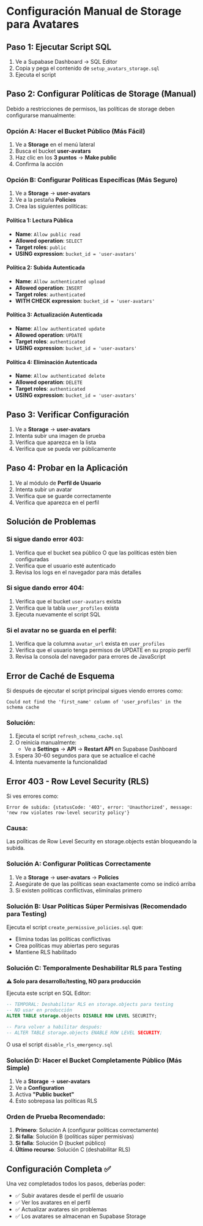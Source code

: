 # Configuración Manual de Storage para Avatares

## Paso 1: Ejecutar Script SQL
1. Ve a Supabase Dashboard → SQL Editor
2. Copia y pega el contenido de `setup_avatars_storage.sql`
3. Ejecuta el script

## Paso 2: Configurar Políticas de Storage (Manual)

Debido a restricciones de permisos, las políticas de storage deben configurarse manualmente:

### Opción A: Hacer el Bucket Público (Más Fácil)
1. Ve a **Storage** en el menú lateral
2. Busca el bucket **user-avatars**
3. Haz clic en los **3 puntos** → **Make public**
4. Confirma la acción

### Opción B: Configurar Políticas Específicas (Más Seguro)
1. Ve a **Storage** → **user-avatars**
2. Ve a la pestaña **Policies**
3. Crea las siguientes políticas:

#### Política 1: Lectura Pública
- **Name**: `Allow public read`
- **Allowed operation**: `SELECT`
- **Target roles**: `public`
- **USING expression**: `bucket_id = 'user-avatars'`

#### Política 2: Subida Autenticada
- **Name**: `Allow authenticated upload`
- **Allowed operation**: `INSERT`
- **Target roles**: `authenticated`
- **WITH CHECK expression**: `bucket_id = 'user-avatars'`

#### Política 3: Actualización Autenticada
- **Name**: `Allow authenticated update`
- **Allowed operation**: `UPDATE`
- **Target roles**: `authenticated`
- **USING expression**: `bucket_id = 'user-avatars'`

#### Política 4: Eliminación Autenticada
- **Name**: `Allow authenticated delete`
- **Allowed operation**: `DELETE`
- **Target roles**: `authenticated`
- **USING expression**: `bucket_id = 'user-avatars'`

## Paso 3: Verificar Configuración
1. Ve a **Storage** → **user-avatars**
2. Intenta subir una imagen de prueba
3. Verifica que aparezca en la lista
4. Verifica que se pueda ver públicamente

## Paso 4: Probar en la Aplicación
1. Ve al módulo de **Perfil de Usuario**
2. Intenta subir un avatar
3. Verifica que se guarde correctamente
4. Verifica que aparezca en el perfil

## Solución de Problemas

### Si sigue dando error 403:
1. Verifica que el bucket sea público O que las políticas estén bien configuradas
2. Verifica que el usuario esté autenticado
3. Revisa los logs en el navegador para más detalles

### Si sigue dando error 404:
1. Verifica que el bucket `user-avatars` exista
2. Verifica que la tabla `user_profiles` exista
3. Ejecuta nuevamente el script SQL

### Si el avatar no se guarda en el perfil:
1. Verifica que la columna `avatar_url` exista en `user_profiles`
2. Verifica que el usuario tenga permisos de UPDATE en su propio perfil
3. Revisa la consola del navegador para errores de JavaScript

## Error de Caché de Esquema

Si después de ejecutar el script principal sigues viendo errores como:
```
Could not find the 'first_name' column of 'user_profiles' in the schema cache
```

### Solución:
1. Ejecuta el script `refresh_schema_cache.sql`
2. O reinicia manualmente:
   - Ve a **Settings** → **API** → **Restart API** en Supabase Dashboard
3. Espera 30-60 segundos para que se actualice el caché
4. Intenta nuevamente la funcionalidad

## Error 403 - Row Level Security (RLS)

Si ves errores como:
```
Error de subida: {statusCode: '403', error: 'Unauthorized', message: 'new row violates row-level security policy'}
```

### Causa:
Las políticas de Row Level Security en storage.objects están bloqueando la subida.

### Solución A: Configurar Políticas Correctamente
1. Ve a **Storage** → **user-avatars** → **Policies**
2. Asegúrate de que las políticas sean exactamente como se indicó arriba
3. Si existen políticas conflictivas, elimínalas primero

### Solución B: Usar Políticas Súper Permisivas (Recomendado para Testing)
Ejecuta el script `create_permissive_policies.sql` que:
- Elimina todas las políticas conflictivas
- Crea políticas muy abiertas pero seguras
- Mantiene RLS habilitado

### Solución C: Temporalmente Deshabilitar RLS para Testing
**⚠️ Solo para desarrollo/testing, NO para producción**

Ejecuta este script en SQL Editor:
```sql
-- TEMPORAL: Deshabilitar RLS en storage.objects para testing
-- NO usar en producción
ALTER TABLE storage.objects DISABLE ROW LEVEL SECURITY;

-- Para volver a habilitar después:
-- ALTER TABLE storage.objects ENABLE ROW LEVEL SECURITY;
```

O usa el script `disable_rls_emergency.sql`

### Solución D: Hacer el Bucket Completamente Público (Más Simple)
1. Ve a **Storage** → **user-avatars**
2. Ve a **Configuration**
3. Activa **"Public bucket"**
4. Esto sobrepasa las políticas RLS

### Orden de Prueba Recomendado:
1. **Primero**: Solución A (configurar políticas correctamente)
2. **Si falla**: Solución B (políticas súper permisivas)
3. **Si falla**: Solución D (bucket público)
4. **Último recurso**: Solución C (deshabilitar RLS)

## Configuración Completa ✅

Una vez completados todos los pasos, deberías poder:
- ✅ Subir avatares desde el perfil de usuario
- ✅ Ver los avatares en el perfil
- ✅ Actualizar avatares sin problemas
- ✅ Los avatares se almacenan en Supabase Storage
